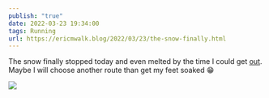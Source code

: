 ```yaml
---
publish: "true"
date: 2022-03-23 19:34:00
tags: Running
url: https://ericmwalk.blog/2022/03/23/the-snow-finally.html
---
```


The snow finally stopped today and even melted by the time I could get [out](http://www.strava.com/activities/6872538506). Maybe I will choose another route than get my feet soaked 😁



![](https://ericmwalk.blog/uploads/2022/c5bbbc0f97.jpg)